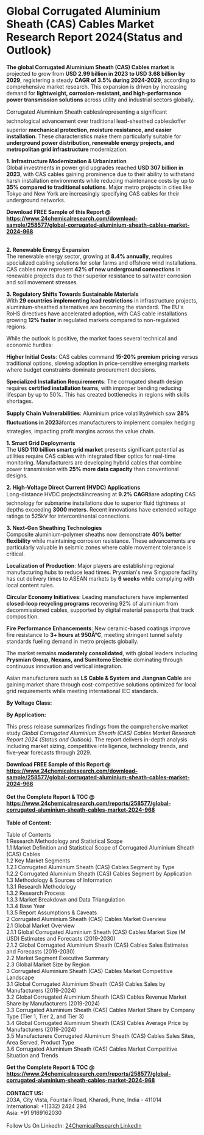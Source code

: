 <h1>Global Corrugated Aluminium Sheath (CAS) Cables Market Research Report 2024(Status and Outlook)</h1><p><strong>The global Corrugated Aluminium Sheath (CAS) Cables market</strong> is projected to grow from <strong>USD 2.99 billion in 2023 to USD 3.68 billion by 2029</strong>, registering a steady <strong>CAGR of 3.5% during 2024-2029</strong>, according to comprehensive market research. This expansion is driven by increasing demand for <strong>lightweight, corrosion-resistant, and high-performance power transmission solutions</strong> across utility and industrial sectors globally.</p><p>Corrugated Aluminium Sheath cablesârepresenting a significant technological advancement over traditional lead-sheathed cablesâoffer superior <strong>mechanical protection, moisture resistance, and easier installation</strong>. These characteristics make them particularly suitable for <strong>underground power distribution, renewable energy projects, and metropolitan grid infrastructure</strong> modernization.</p><p><strong>1. Infrastructure Modernization &amp; Urbanization</strong><br>
Global investments in power grid upgrades reached <strong>USD 307 billion in 2023</strong>, with CAS cables gaining prominence due to their ability to withstand harsh installation environments while reducing maintenance costs by up to <strong>35% compared to traditional solutions</strong>. Major metro projects in cities like Tokyo and New York are increasingly specifying CAS cables for their underground networks.</p><div><b>Download FREE Sample of this Report @ 
            <a href="https://www.24chemicalresearch.com/download-sample/258577/global-corrugated-aluminium-sheath-cables-market-2024-968">
            https://www.24chemicalresearch.com/download-sample/258577/global-corrugated-aluminium-sheath-cables-market-2024-968</a></b></div><br><p><strong>2. Renewable Energy Expansion</strong><br>
The renewable energy sector, growing at <strong>8.4% annually</strong>, requires specialized cabling solutions for solar farms and offshore wind installations. CAS cables now represent <strong>42% of new underground connections</strong> in renewable projects due to their superior resistance to saltwater corrosion and soil movement stresses.</p><p><strong>3. Regulatory Shifts Towards Sustainable Materials</strong><br>
With <strong>29 countries implementing lead restrictions</strong> in infrastructure projects, aluminium-sheathed alternatives are becoming the standard. The EU's RoHS directives have accelerated adoption, with CAS cable installations growing <strong>12% faster</strong> in regulated markets compared to non-regulated regions.</p><p>While the outlook is positive, the market faces several technical and economic hurdles:</p><p><strong>Higher Initial Costs</strong>: CAS cables command <strong>15-20% premium pricing</strong> versus traditional options, slowing adoption in price-sensitive emerging markets where budget constraints dominate procurement decisions.</p><p><strong>Specialized Installation Requirements</strong>: The corrugated sheath design requires <strong>certified installation teams</strong>, with improper bending reducing lifespan by up to 50%. This has created bottlenecks in regions with skills shortages.</p><p><strong>Supply Chain Vulnerabilities</strong>: Aluminium price volatilityâwhich saw <strong>28% fluctuations in 2023</strong>âforces manufacturers to implement complex hedging strategies, impacting profit margins across the value chain.</p><p><strong>1. Smart Grid Deployments</strong><br>
The <strong>USD 110 billion smart grid market</strong> presents significant potential as utilities require CAS cables with integrated fiber optics for real-time monitoring. Manufacturers are developing hybrid cables that combine power transmission with <strong>25% more data capacity</strong> than conventional designs.</p><p><strong>2. High-Voltage Direct Current (HVDC) Applications</strong><br>
Long-distance HVDC projectsâincreasing at <strong>9.2% CAGR</strong>âare adopting CAS technology for submarine installations due to superior fluid tightness at depths exceeding <strong>3000 meters</strong>. Recent innovations have extended voltage ratings to 525kV for intercontinental connections.</p><p><strong>3. Next-Gen Sheathing Technologies</strong><br>
Composite aluminium-polymer sheaths now demonstrate <strong>40% better flexibility</strong> while maintaining corrosion resistance. These advancements are particularly valuable in seismic zones where cable movement tolerance is critical.</p><p><strong>Localization of Production</strong>: Major players are establishing regional manufacturing hubs to reduce lead times. Prysmian's new Singapore facility has cut delivery times to ASEAN markets by <strong>6 weeks</strong> while complying with local content rules.</p><p><strong>Circular Economy Initiatives</strong>: Leading manufacturers have implemented <strong>closed-loop recycling programs</strong> recovering 92% of aluminium from decommissioned cables, supported by digital material passports that track composition.</p><p><strong>Fire Performance Enhancements</strong>: New ceramic-based coatings improve fire resistance to <strong>3+ hours at 950Â°C</strong>, meeting stringent tunnel safety standards fueling demand in metro projects globally.</p><p>The market remains <strong>moderately consolidated</strong>, with global leaders including <strong>Prysmian Group, Nexans, and Sumitomo Electric</strong> dominating through continuous innovation and vertical integration.</p><p>Asian manufacturers such as <strong>LS Cable &amp; System and Jiangnan Cable</strong> are gaining market share through cost-competitive solutions optimized for local grid requirements while meeting international IEC standards.</p><p><strong>By Voltage Class:</strong></p><p><strong>By Application:</strong></p><p>This press release summarizes findings from the comprehensive market study <em>Global Corrugated Aluminium Sheath (CAS) Cables Market Research Report 2024 (Status and Outlook)</em>. The report delivers in-depth analysis including market sizing, competitive intelligence, technology trends, and five-year forecasts through 2029.</p><div><b>Download FREE Sample of this Report @ 
            <a href="https://www.24chemicalresearch.com/download-sample/258577/global-corrugated-aluminium-sheath-cables-market-2024-968">
            https://www.24chemicalresearch.com/download-sample/258577/global-corrugated-aluminium-sheath-cables-market-2024-968</a></b></div><br><div><b>Get the Complete Report & TOC @ 
            <a href="https://www.24chemicalresearch.com/reports/258577/global-corrugated-aluminium-sheath-cables-market-2024-968">
            https://www.24chemicalresearch.com/reports/258577/global-corrugated-aluminium-sheath-cables-market-2024-968</a></b></div><br>
            <b>Table of Content:</b><p>Table of Contents<br />
1 Research Methodology and Statistical Scope<br />
1.1 Market Definition and Statistical Scope of Corrugated Aluminium Sheath (CAS) Cables<br />
1.2 Key Market Segments<br />
1.2.1 Corrugated Aluminium Sheath (CAS) Cables Segment by Type<br />
1.2.2 Corrugated Aluminium Sheath (CAS) Cables Segment by Application<br />
1.3 Methodology & Sources of Information<br />
1.3.1 Research Methodology<br />
1.3.2 Research Process<br />
1.3.3 Market Breakdown and Data Triangulation<br />
1.3.4 Base Year<br />
1.3.5 Report Assumptions & Caveats<br />
2 Corrugated Aluminium Sheath (CAS) Cables Market Overview<br />
2.1 Global Market Overview<br />
2.1.1 Global Corrugated Aluminium Sheath (CAS) Cables Market Size (M USD) Estimates and Forecasts (2019-2030)<br />
2.1.2 Global Corrugated Aluminium Sheath (CAS) Cables Sales Estimates and Forecasts (2019-2030)<br />
2.2 Market Segment Executive Summary<br />
2.3 Global Market Size by Region<br />
3 Corrugated Aluminium Sheath (CAS) Cables Market Competitive Landscape<br />
3.1 Global Corrugated Aluminium Sheath (CAS) Cables Sales by Manufacturers (2019-2024)<br />
3.2 Global Corrugated Aluminium Sheath (CAS) Cables Revenue Market Share by Manufacturers (2019-2024)<br />
3.3 Corrugated Aluminium Sheath (CAS) Cables Market Share by Company Type (Tier 1, Tier 2, and Tier 3)<br />
3.4 Global Corrugated Aluminium Sheath (CAS) Cables Average Price by Manufacturers (2019-2024)<br />
3.5 Manufacturers Corrugated Aluminium Sheath (CAS) Cables Sales Sites, Area Served, Product Type<br />
3.6 Corrugated Aluminium Sheath (CAS) Cables Market Competitive Situation and Trends<br />
</p><div><b>Get the Complete Report & TOC @ 
            <a href="https://www.24chemicalresearch.com/reports/258577/global-corrugated-aluminium-sheath-cables-market-2024-968">
            https://www.24chemicalresearch.com/reports/258577/global-corrugated-aluminium-sheath-cables-market-2024-968</a></b></div><br><b>CONTACT US:</b><br>
            203A, City Vista, Fountain Road, Kharadi, Pune, India - 411014<br>
            International: +1(332) 2424 294<br>
            Asia: +91 9169162030 <br><br>
            Follow Us On LinkedIn: <a href="https://www.linkedin.com/company/24chemicalresearch/">24ChemicalResearch LinkedIn</a>